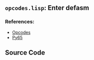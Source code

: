 ## `opcodes.lisp`: Enter **defasm**

### References:
* [Opcodes](http://www.obelisk.demon.co.uk/6502/reference.html)
* [Py65](https://github.com/mnaberez/py65/blob/master/src/py65/devices/mpu6502.py)

## Source Code
